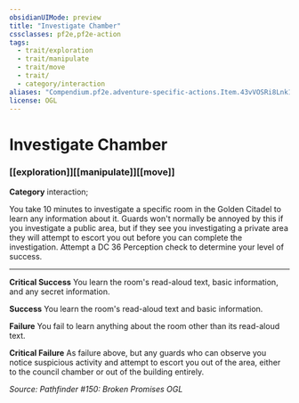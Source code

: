 ```yaml
---
obsidianUIMode: preview
title: "Investigate Chamber"
cssclasses: pf2e,pf2e-action
tags:
  - trait/exploration
  - trait/manipulate
  - trait/move
  - trait/
  - category/interaction
aliases: "Compendium.pf2e.adventure-specific-actions.Item.43vVOSRi8Lnk1Ril"
license: OGL
---
```

# Investigate Chamber

### [[exploration]][[manipulate]][[move]]

**Category** interaction; 




You take 10 minutes to investigate a specific room in the Golden Citadel to learn any information about it. Guards won't normally be annoyed by this if you investigate a public area, but if they see you investigating a private area they will attempt to escort you out before you can complete the investigation. Attempt a DC 36 Perception check to determine your level of success.

* * *

**Critical Success** You learn the room's read-aloud text, basic information, and any secret information.

**Success** You learn the room's read-aloud text and basic information.

**Failure** You fail to learn anything about the room other than its read-aloud text.

**Critical Failure** As failure above, but any guards who can observe you notice suspicious activity and attempt to escort you out of the area, either to the council chamber or out of the building entirely.

*Source: Pathfinder #150: Broken Promises*
*OGL*